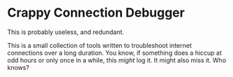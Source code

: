 Crappy Connection Debugger
==========================

This is probably useless, and redundant.

This is a small collection of tools written to troubleshoot internet connections over a long duration. You know, if something does a hiccup at odd hours or only once in a while, this *might* log it. It might also miss it. Who knows?
